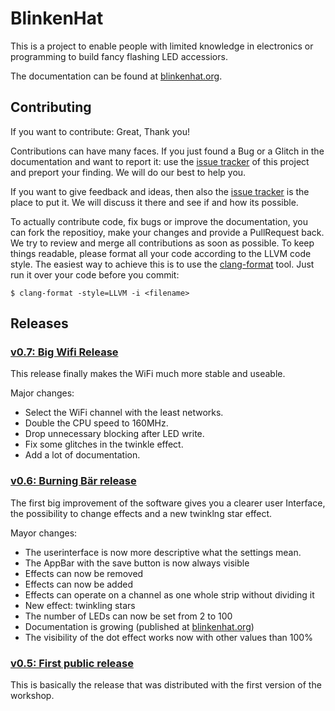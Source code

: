 # BlinkenHat

This is a project to enable people with limited knowledge in electronics or programming to build fancy flashing LED accessiors.

The documentation can be found at [blinkenhat.org](https://blinkenhat.org).

## Contributing

If you want to contribute: Great, Thank you!

Contributions can have many faces.
If you just found a Bug or a Glitch in the documentation and want to report it: use the [issue tracker](https://github.com/Retardigrades/blinkenhat/issues) of this project and preport your finding.
We will do our best to help you.

If you want to give feedback and ideas, then also the [issue tracker](https://github.com/Retardigrades/blinkenhat/issues) is the place to put it.
We will discuss it there and see if and how its possible.

To actually contribute code, fix bugs or improve the documentation, you can fork the repositioy, make your changes and provide a PullRequest back.
We try to review and merge all contributions as soon as possible.
To keep things readable, please format all your code according to the LLVM code style.
The easiest way to achieve this is to use the [clang-format](https://clang.llvm.org/docs/ClangFormat.html) tool.
Just run it over your code before you commit:
```
$ clang-format -style=LLVM -i <filename>
```

## Releases


### [v0.7: Big Wifi Release](https://github.com/Retardigrades/blinkenhat/releases/tag/v0.7)

This release finally makes the WiFi much more stable and useable.

Major changes:
* Select the WiFi channel with the least networks.
* Double the CPU speed to 160MHz.
* Drop unnecessary blocking after LED write.
* Fix some glitches in the twinkle effect.
* Add a lot of documentation.


### [v0.6: Burning Bär release](https://github.com/Retardigrades/blinkenhat/releases/tag/v0.6)

The first big improvement of the software gives you a clearer user Interface, the possibility to change effects and a new twinklng star effect.

Mayor changes:
* The userinterface is now more descriptive what the settings mean.
* The AppBar with the save button is now always visible
* Effects can now be removed
* Effects can now be added
* Effects can operate on a channel as one whole strip without dividing it
* New effect: twinkling stars
* The number of LEDs can now be set from 2 to 100
* Documentation is growing (published at [blinkenhat.org](https://blinkenhat.org))
* The visibility of the dot effect works now with other values than 100%


### [v0.5: First public release](https://github.com/Retardigrades/blinkenhat/releases/tag/v0.5)

This is basically the release that was distributed with the first version of the workshop.
